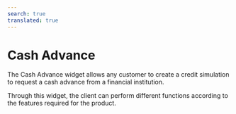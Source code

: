 ```yaml
---
search: true
translated: true
---
```


# Cash Advance

The Cash Advance widget allows any customer to create a credit simulation to request a cash advance from a financial institution.

Through this widget, the client can perform different functions according to the features required for the product.

<iframe id="widgetFrame" src="https://widgets.modyo.com/personas/retail-cash-advance" width="100%"  frameBorder="0" style="visibility:hidden;overflow:auto;margin-top:20px;"/>

### Properties

The customer can select the features of their cash advance and its payment to perform the simulation.

| Functionality | Description                                                                              |
|:--------------|:-----------------------------------------------------------------------------------------|
| From          | Select the card from which the cash amount will be drawn.                                |
| To            | Displays the destination account of the cash requested.                                  |
| Amount        | This section allows you to add the amount requested in cash.                             |
| Payments      | The client can select the number of payments in which the requested amount will be paid. |


### Simulation

The client can select the number of payments in which the requested amount will be paid.

| Functionality                | Description                                                               |
|:-----------------------------|:--------------------------------------------------------------------------|
| Total advance cost           | Shows the total amount that will be charged to the card.                  |
| Monthly payment              | Shows the amount of each monthly payment according to the time requested. |
| Monthly interest rate        | Shows the monthly interest rate of the cash advance.                      |
| Annual Percentage Rate (APR) | Shows the annual interest rate of the cash advance.                       |

<script>

  export default {
    mounted() {

      function setIframeHeightCO(id, ht) {
          var ifrm = document.getElementById(id);
          if(ifrm) {
            ifrm.style.visibility = 'hidden';
            // some IE versions need a bit added or scrollbar appears
            ifrm.style.height = ht + 4 + "px";
            ifrm.style.visibility = 'visible';
          }
      }


      // iframed document sends its height using postMessage
      function handleDocHeightMsg(e) {
          // check origin
          if ( e.origin === 'https://widgets.modyo.com' ) {
              // parse data
              var data = JSON.parse( e.data );

              console.log('data:', data)
              // check data object
              if ( data['docHeight'] ) {
                  setIframeHeightCO( 'widgetFrame', data['docHeight'] );
              } else {
                  setIframeHeightCO( 'widgetFrame', 700 );
              }
          }
      }

      // assign message handler
      if ( window.addEventListener ) {
          window.addEventListener('message', handleDocHeightMsg, false);
      }
    }
  }

</script>
